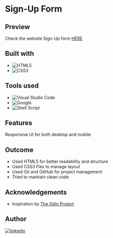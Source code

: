 <h1>Sign-Up Form</h1>

## Preview
Check the website Sign-Up form [HERE](jangmz.github.io/signup-form/)

## Built with
- ![HTML5](https://img.shields.io/badge/html5-%23E34F26.svg?style=for-the-badge&logo=html5&logoColor=white)   
- ![CSS3](https://img.shields.io/badge/css3-%231572B6.svg?style=for-the-badge&logo=css3&logoColor=white) 

## Tools used
- ![Visual Studio Code](https://img.shields.io/badge/Visual%20Studio%20Code-0078d7.svg?style=for-the-badge&logo=visual-studio-code&logoColor=white) 
- ![Google](https://img.shields.io/badge/google-4285F4?style=for-the-badge&logo=google&logoColor=white)   
- ![Shell Script](https://img.shields.io/badge/Terminal-%23121011.svg?style=for-the-badge&logo=gnu-bash&logoColor=white)  

## Features
Responsive UI for both desktop and mobile

## Outcome
* Used HTML5 for better readability and structure
* Used CSS3 Flex to manage layout
* Used Git and GitHub for project management
* Tried to maintain clean code

## Acknowledgements
* Inspiration by [The Odin Project](https://www.theodinproject.com/)

## Author
<a href="https://linkedin.com/in/jan-jankovi%C4%8D-03429b247">
<img src="https://img.shields.io/badge/linkedin-%2300acee.svg?color=405DE6&style=for-the-badge&logo=linkedin&logoColor=white" alt=linkedin>
</a>
